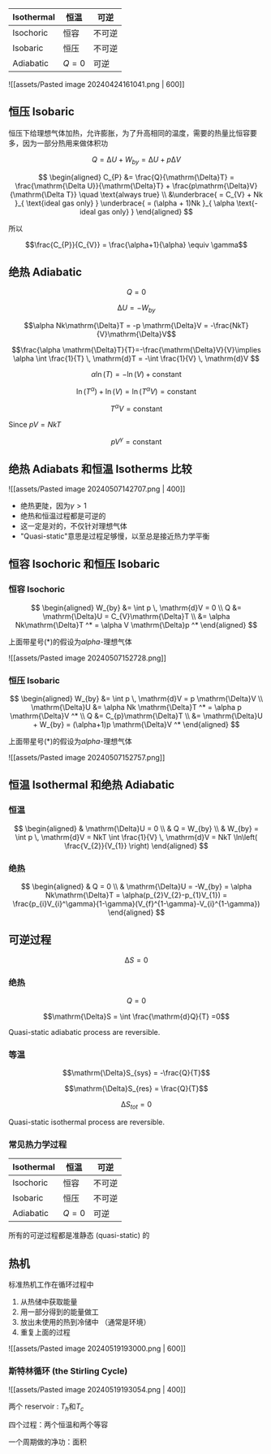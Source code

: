 
| Isothermal | 恒温    | 可逆  |
| ---------- | ----- | --- |
| Isochoric  | 恒容    | 不可逆 |
| Isobaric   | 恒压    | 不可逆 |
| Adiabatic  | $Q=0$ | 可逆  |

![[assets/Pasted image 20240424161041.png | 600]]

## 恒压 Isobaric

恒压下给理想气体加热，允许膨胀，为了升高相同的温度，需要的热量比恒容要多，因为一部分热用来做体积功

$$Q = \mathrm{\Delta}U + W_{by} = \mathrm{\Delta}U + p \mathrm{\Delta}V$$

$$
\begin{aligned}
C_{P} &= \frac{Q}{\mathrm{\Delta}T} = \frac{\mathrm{\Delta U}}{\mathrm{\Delta}T} + \frac{p\mathrm{\Delta}V}{\mathrm{\Delta T}} \quad \text{always true} \\
&\underbrace{ = C_{V} + Nk }_{ \text{ideal gas only} } \underbrace{ = (\alpha + 1)Nk }_{ \alpha \text{-ideal gas only} }
\end{aligned}
$$

所以

$$\frac{C_{P}}{C_{V}} = \frac{\alpha+1}{\alpha} \equiv \gamma$$

## 绝热 Adiabatic

$$Q = 0$$

$$\mathrm{\Delta}U = - W_{by}$$

$$\alpha Nk\mathrm{\Delta}T = -p \mathrm{\Delta}V = -\frac{NkT}{V}\mathrm{\Delta}V$$

$$\frac{\alpha \mathrm{\Delta}T}{T}=-\frac{\mathrm{\Delta}V}{V}\implies \alpha \int \frac{1}{T} \, \mathrm{d}T = -\int \frac{1}{V} \, \mathrm{d}V  $$

$$\alpha \ln(T) = -\ln(V) + \text{constant}$$

$$\ln(T^\alpha)+\ln(V) = \ln(T^\alpha V) = \text{constant}$$

$$T^\alpha V = \text{constant}$$

Since $pV = NkT$

$$pV^\gamma = \text{constant}$$

## 绝热 Adiabats 和恒温 Isotherms 比较

![[assets/Pasted image 20240507142707.png | 400]]

- 绝热更陡，因为$\gamma>1$
- 绝热和恒温过程都是可逆的
- 这一定是对的，不仅针对理想气体
- "Quasi-static"意思是过程足够慢，以至总是接近热力学平衡

## 恒容 Isochoric 和恒压 Isobaric

### 恒容 Isochoric

$$
\begin{aligned}
W_{by} &= \int p \, \mathrm{d}V = 0 \\
Q &= \mathrm{\Delta}U = C_{V}\mathrm{\Delta}T \\
&= \alpha Nk\mathrm{\Delta}T ^* = \alpha V \mathrm{\Delta}p ^*
\end{aligned}
$$

上面带星号($*$)的假设为$alpha$-理想气体

![[assets/Pasted image 20240507152728.png]]

### 恒压 Isobaric

$$
\begin{aligned}
W_{by} &= \int p \, \mathrm{d}V = p \mathrm{\Delta}V \\
\mathrm{\Delta}U &= \alpha Nk \mathrm{\Delta}T ^* = \alpha p \mathrm{\Delta}V ^* \\
Q &= C_{p}\mathrm{\Delta}T \\
&= \mathrm{\Delta}U + W_{by} = (\alpha+1)p \mathrm{\Delta}V ^*
\end{aligned}
$$

上面带星号($*$)的假设为$alpha$-理想气体

![[assets/Pasted image 20240507152757.png]]

## 恒温 Isothermal 和绝热 Adiabatic

### 恒温

$$
\begin{aligned}
& \mathrm{\Delta}U = 0 \\
& Q = W_{by} \\
& W_{by} = \int p \, \mathrm{d}V = NkT \int \frac{1}{V} \, \mathrm{d}V  = NkT \ln\left( \frac{V_{2}}{V_{1}} \right)
\end{aligned}
$$

### 绝热

$$
\begin{aligned}
& Q = 0 \\
& \mathrm{\Delta}U = -W_{by} = \alpha Nk\mathrm{\Delta}T = \alpha(p_{2}V_{2}-p_{1}V_{1}) = \frac{p_{i}V_{i}^\gamma}{1-\gamma}(V_{f}^{1-\gamma}-V_{i}^{1-\gamma})
\end{aligned}
$$

## 可逆过程

$$\mathrm{\Delta}S = 0$$

### 绝热

$$Q = 0$$

$$\mathrm{\Delta}S = \int \frac{\mathrm{d}Q}{T} =0$$

Quasi-static adiabatic process are reversible.

### 等温

$$\mathrm{\Delta}S_{sys} = -\frac{Q}{T}$$

$$\mathrm{\Delta}S_{res} = \frac{Q}{T}$$

$$\mathrm{\Delta}S_{tot} = 0$$

Quasi-static isothermal process are reversible.

### 常见热力学过程

| Isothermal | 恒温    | 可逆  |
| ---------- | ----- | --- |
| Isochoric  | 恒容    | 不可逆 |
| Isobaric   | 恒压    | 不可逆 |
| Adiabatic  | $Q=0$ | 可逆  |

所有的可逆过程都是准静态 (quasi-static) 的

## 热机

标准热机工作在循环过程中

1. 从热储中获取能量
2. 用一部分得到的能量做工
3. 放出未使用的热到冷储中 （通常是环境）
4. 重复上面的过程

![[assets/Pasted image 20240519193000.png | 600]]

### 斯特林循环 (the Stirling Cycle)

![[assets/Pasted image 20240519193054.png | 400]]

两个 reservoir : $T_h$和$T_c$

四个过程：两个恒温和两个等容

一个周期做的净功：面积

